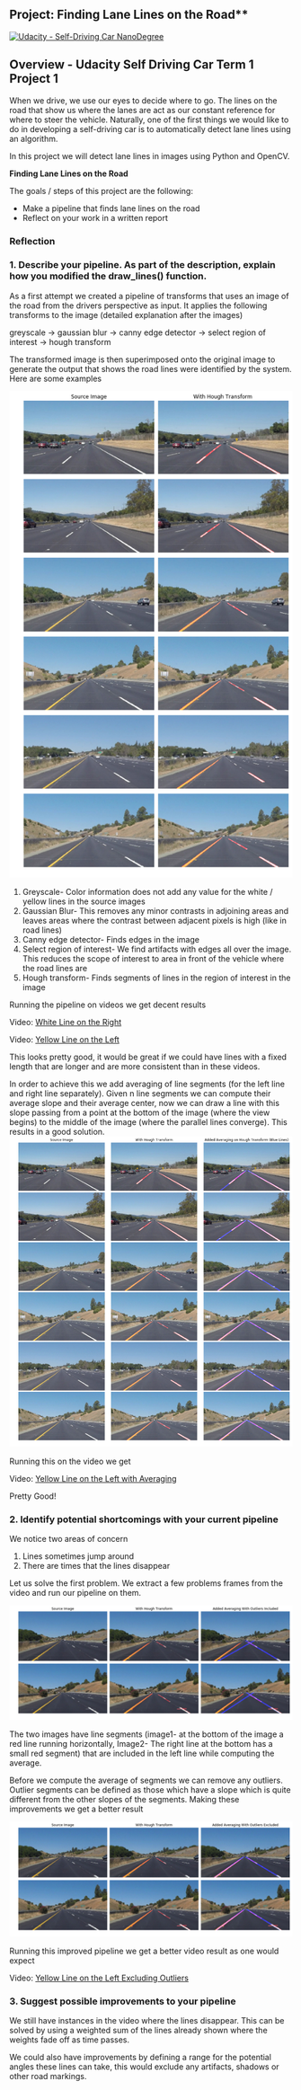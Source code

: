 ## Project: Finding Lane Lines on the Road** 
[![Udacity - Self-Driving Car NanoDegree](https://s3.amazonaws.com/udacity-sdc/github/shield-carnd.svg)](http://www.udacity.com/drive)

Overview - Udacity Self Driving Car Term 1 Project 1
----------------------------------------------------

When we drive, we use our eyes to decide where to go. The lines on the road that show us where the lanes are act as our constant reference for where to steer the vehicle.  Naturally, one of the first things we would like to do in developing a self-driving car is to automatically detect lane lines using an algorithm.

In this project we will detect lane lines in images using Python and OpenCV.  

[image1]: ./examples/grayscale.jpg "Grayscale"

**Finding Lane Lines on the Road**

The goals / steps of this project are the following:
* Make a pipeline that finds lane lines on the road
* Reflect on your work in a written report

### Reflection

### 1. Describe your pipeline. As part of the description, explain how you modified the draw_lines() function.

As a first attempt we created a pipeline of transforms that uses an image of the road from the drivers perspective as input. It applies the following transforms to the image (detailed explanation after the images)
 
  greyscale -> gaussian blur -> canny edge detector -> select region of interest -> hough transform
  
The transformed image is then superimposed onto the original image to generate the output that shows the road lines were identified by the system. Here are some examples

![Hough](static/hough.png)  
  
1. Greyscale- Color information does not add any value for the white / yellow lines in the source images
2. Gaussian Blur- This removes any minor contrasts in adjoining areas and leaves areas where the contrast between adjacent pixels is high (like in road lines)
3. Canny edge detector- Finds edges in the image
4. Select region of interest- We find artifacts with edges all over the image. This reduces the scope of interest to area in front of the vehicle where the road lines are 
5. Hough transform- Finds segments of lines in the region of interest in the image

Running the pipeline on videos we get decent results

Video: [White Line on the Right](test_videos_output/solidWhiteRight.mp4)

Video: [Yellow Line on the Left](test_videos_output/solidYellowLeft.mp4)  

This looks pretty good, it would be great if we could have lines with a fixed length that are longer and are more consistent than in these videos.

In order to achieve this we add averaging of line segments (for the left line and right line separately).
Given n line segments we can compute their average slope and their average center, now we can draw a line with this slope passing from a point at the bottom of the image (where the view begins) to the middle of the image (where the parallel lines converge). This results in a good solution.
![Hough With Averaging](static/hough_with_averaging.png)  

Running this on the video we get

Video: [Yellow Line on the Left with Averaging](test_videos_output/solidYellowLeftAveraged.mp4)  

Pretty Good!

### 2. Identify potential shortcomings with your current pipeline

We notice two areas of concern

1. Lines sometimes jump around
2. There are times that the lines disappear

Let us solve the first problem. We extract a few problems frames from the video and run our pipeline on them.

![Hough Including Outliers](static/hough_including_outliers.png)  

The two images have line segments (image1- at the bottom of the image a red line running horizontally, Image2- The right line at the bottom has a small red segment) that are included in the left line while computing the average.  

Before we compute the average of segments we can remove any outliers. Outlier segments can be defined as those which have a slope which is quite different from the other slopes of the segments. Making these improvements we get a better result

![Hough Excluding Outliers](static/hough_excluding_outliers.png)

Running this improved pipeline we get a better video result as one would expect

Video: [Yellow Line on the Left Excluding Outliers](test_videos_output/solidYellowLeftAveragedNoOutliers.mp4)  


### 3. Suggest possible improvements to your pipeline

We still have instances in the video where the lines disappear. This can be solved by using a weighted sum of the lines already shown where the weights fade off as time passes.

We could also have improvements by defining a range for the potential angles these lines can take, this would exclude any artifacts, shadows or other road markings. 




